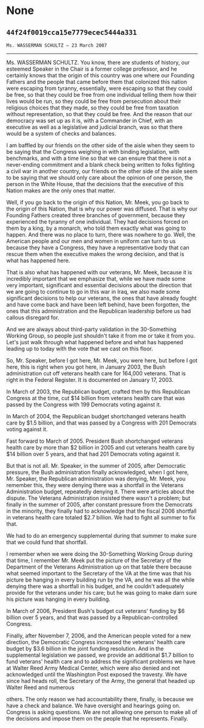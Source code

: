 # None
## `44f24f0019cca15e7779ecec5444a331`
`Ms. WASSERMAN SCHULTZ — 23 March 2007`

---


Ms. WASSERMAN SCHULTZ. You know, there are students of history, our 
esteemed Speaker in the Chair is a former college professor, and he 
certainly knows that the origin of this country was one where our 
Founding Fathers and the people that came before them that colonized 
this nation were escaping from tyranny, essentially, were escaping so 
that they could be free, so that they could be free from one individual 
telling them how their lives would be run, so they could be free from 
persecution about their religious choices that they made, so they could 
be free from taxation without representation, so that they could be 
free. And the reason that our democracy was set up as it is, with a 
Commander in Chief, with an executive as well as a legislative and 
judicial branch, was so that there would be a system of checks and 
balances.

I am baffled by our friends on the other side of the aisle when they 
seem to be saying that the Congress weighing in with binding 
legislation, with benchmarks, and with a time line so that we can 
ensure that there is not a never-ending commitment and a blank check 
being written to folks fighting a civil war in another country, our 
friends on the other side of the aisle seem to be saying that we should 
only care about the opinion of one person, the person in the White 
House, that the decisions that the executive of this Nation makes are 
the only ones that matter.

Well, if you go back to the origin of this Nation, Mr. Meek, you go 
back to the origin of this Nation, that is why our power was diffused. 
That is why our Founding Fathers created three branches of government, 
because they experienced the tyranny of one individual. They had 
decisions forced on them by a king, by a monarch, who told them exactly 
what was going to happen. And there was no place to turn, there was 
nowhere to go. Well, the American people and our men and women in 
uniform can turn to us because they have a Congress, they have a 
representative body that can rescue them when the executive makes the 
wrong decision, and that is what has happened here.

That is also what has happened with our veterans, Mr. Meek, because 
it is incredibly important that we emphasize that, while we have made 
some very important, significant and essential decisions about the 
direction that we are going to continue to go in this war in Iraq, we 
also made some significant decisions to help our veterans, the ones 
that have already fought and have come back and have been left behind, 
have been forgotten, the ones that this administration and the 
Republican leadership before us had callous disregard for.

And we are always about third-party validation in the 30-Something 
Working Group, so people just shouldn't take it from me or take it from 
you. Let's just walk through what happened before and what has happened 
leading up to today with the vote that we cast on this floor.

So, Mr. Speaker, before I got here, Mr. Meek, you were here, but 
before I got here, this is right when you got here, in January 2003, 
the Bush administration cut off veterans health care for 164,000 
veterans. That is right in the Federal Register. It is documented on 
January 17, 2003.

In March of 2003, the Republican budget, crafted then by this 
Republican Congress at the time, cut $14 billion from veterans health 
care that was passed by the Congress with 199 Democrats voting against 
it.

In March of 2004, the Republican budget shortchanged veterans health 
care by $1.5 billion, and that was passed by a Congress with 201 
Democrats voting against it.

Fast forward to March of 2005. President Bush shortchanged veterans 
health care by more than $2 billion in 2005 and cut veterans health 
care by $14 billion over 5 years, and that had 201 Democrats voting 
against it.

But that is not all. Mr. Speaker, in the summer of 2005, after 
Democratic pressure, the Bush administration finally acknowledged, when 
I got here, Mr. Speaker, the Republican administration was denying, Mr. 
Meek, you remember this, they were denying there was a shortfall in the 
Veterans Administration budget, repeatedly denying it. There were 
articles about the dispute. The Veterans Administration insisted there 
wasn't a problem; but finally in the summer of 2005, after constant 
pressure from the Democrats in the minority, they finally had to 
acknowledge that the fiscal 2006 shortfall in veterans health care 
totaled $2.7 billion. We had to fight all summer to fix that.



We had to do an emergency supplemental during that summer to make 
sure that we could fund that shortfall.

I remember when we were doing the 30-Something Working Group during 
that time, I remember Mr. Meek put the picture of the Secretary of the 
Department of the Veterans Administration up on that table there 
because what seemed important to the Secretary of the VA at the time 
was that his picture be hanging in every building run by the VA, and he 
was all the while denying there was a shortfall in his budget, and he 
couldn't adequately provide for the veterans under his care; but he was 
going to make darn sure his picture was hanging in every building.

In March of 2006, President Bush's budget cut veterans' funding by $6 
billion over 5 years, and that was passed by a Republican-controlled 
Congress.

Finally, after November 7, 2006, and the American people voted for a 
new direction, the Democratic Congress increased the veterans' health 
care budget by $3.6 billion in the joint funding resolution. And in the 
supplemental legislation we passed, we provide an additional $1.7 
billion to fund veterans' health care and to address the significant 
problems we have at Walter Reed Army Medical Center, which were also 
denied and not acknowledged until the Washington Post exposed the 
travesty. We have since had heads roll, the Secretary of the Army, the 
general that headed up Walter Reed and numerous


others. The only reason we had accountability there, finally, is 
because we have a check and balance. We have oversight and hearings 
going on. Congress is asking questions. We are not allowing one person 
to make all of the decisions and impose them on the people that he 
represents. Finally.